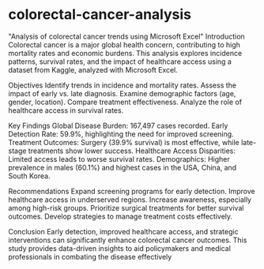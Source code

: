 # colorectal-cancer-analysis
 "Analysis of colorectal cancer trends using Microsoft Excel"
Introduction
Colorectal cancer is a major global health concern, contributing to high mortality rates and economic burdens. This analysis explores incidence patterns, survival rates, and the impact of healthcare access using a dataset from Kaggle, analyzed with Microsoft Excel.

Objectives
Identify trends in incidence and mortality rates.
Assess the impact of early vs. late diagnosis.
Examine demographic factors (age, gender, location).
Compare treatment effectiveness.
Analyze the role of healthcare access in survival rates.

Key Findings
Global Disease Burden: 167,497 cases recorded.
Early Detection Rate: 59.9%, highlighting the need for improved screening.
Treatment Outcomes: Surgery (39.9% survival) is most effective, while late-stage treatments show lower success.
Healthcare Access Disparities: Limited access leads to worse survival rates.
Demographics: Higher prevalence in males (60.1%) and highest cases in the USA, China, and South Korea.

Recommendations
Expand screening programs for early detection.
Improve healthcare access in underserved regions.
Increase awareness, especially among high-risk groups.
Prioritize surgical treatments for better survival outcomes.
Develop strategies to manage treatment costs effectively.

Conclusion
Early detection, improved healthcare access, and strategic interventions can significantly enhance colorectal cancer outcomes. This study provides data-driven insights to aid policymakers and medical professionals in combating the disease effectively
